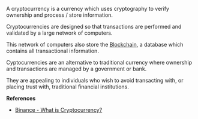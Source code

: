 A cryptocurrency is a currency which uses cryptography to verify ownership and process / store information.

Cryptocurrencies are designed so that transactions are performed and validated by a large network of computers.

This network of computers also store the [Blockchain](#WhatIsABlockchain), a database which contains all transactional information.

Cyptocurrencies are an alternative to traditional currency where ownership and transactions are managed by a government or bank.

They are appealing to individuals who wish to avoid transacting with, or placing trust with, traditional financial institutions.

**References**
-   [Binance - What is Cryptocurrency?](https://academy.binance.com/en/articles/what-is-cryptocurrency)
